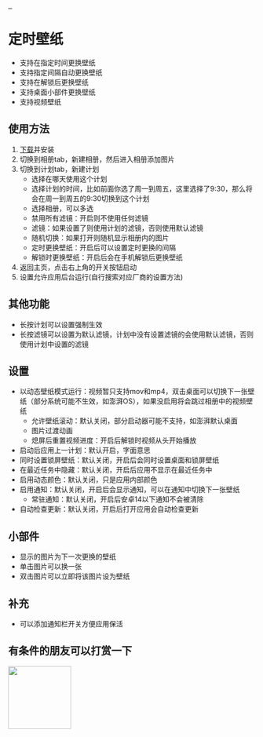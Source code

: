 <a target="_blank" href="https://github.com/Jarvay/workpaper-android/actions/workflows/release.yml">
    <img src="https://img.shields.io/github/actions/workflow/status/Jarvay/workpaper-android/release.yml?style=flat-square" alt="">
</a>
  <a href="https://github.com/Jarvay/workpaper-android/releases">
    <img src="https://img.shields.io/github/downloads/Jarvay/workpaper-android/total.svg?style=flat-square" alt="">
  </a>
  <a href="https://github.com/Jarvay/workpaper-android/releases/latest">
    <img src="https://img.shields.io/github/release/Jarvay/workpaper-android?style=flat-square" alt="">
  </a>

# 定时壁纸

- 支持在指定时间更换壁纸
- 支持指定间隔自动更换壁纸
- 支持在解锁后更换壁纸
- 支持桌面小部件更换壁纸
- 支持视频壁纸

## 使用方法
1. [下载](https://github.com/Jarvay/workpaper-android/releases)并安装
2. 切换到相册tab，新建相册，然后进入相册添加图片
3. 切换到计划tab，新建计划
   - 选择在哪天使用这个计划
   - 选择计划的时间，比如前面你选了周一到周五，这里选择了9:30，那么将会在周一到周五的9:30切换到这个计划
   - 选择相册，可以多选
   - 禁用所有滤镜：开启则不使用任何滤镜
   - 滤镜：如果设置了则使用计划的滤镜，否则使用默认滤镜
   - 随机切换：如果打开则随机显示相册内的图片
   - 定时更换壁纸：开启后可以设置定时更换的间隔
   - 解锁时更换壁纸：开启后会在手机解锁后更换壁纸
  4. 返回主页，点击右上角的开关按钮启动
  5. 设置允许应用后台运行(自行搜索对应厂商的设置方法)

## 其他功能
- 长按计划可以设置强制生效
- 长按滤镜可以设置为默认滤镜，计划中没有设置滤镜的会使用默认滤镜，否则使用计划中设置的滤镜
   
## 设置
- 以动态壁纸模式运行：视频暂只支持mov和mp4，双击桌面可以切换下一张壁纸（部分系统可能不生效，如澎湃OS），如果没启用将会跳过相册中的视频壁纸
  - 允许壁纸滚动：默认关闭，部分启动器可能不支持，如澎湃默认桌面
  - 图片过渡动画
  - 熄屏后重置视频进度：开启后解锁时视频从头开始播放
- 启动后应用上一计划：默认开启，字面意思
- 同时设置锁屏壁纸：默认关闭，开启后会同时设置桌面和锁屏壁纸
- 在最近任务中隐藏：默认关闭，开启后应用不显示在最近任务中
- 启用动态颜色：默认关闭，只是应用内部颜色
- 启用通知：默认关闭，开启后会显示通知，可以在通知中切换下一张壁纸
  - 常驻通知：默认关闭，开启后安卓14以下通知不会被清除
- 自动检查更新：默认关闭，开启后打开应用会自动检查更新

## 小部件
- 显示的图片为下一次更换的壁纸
- 单击图片可以换一张
- 双击图片可以立即将该图片设为壁纸

## 补充
- 可以添加通知栏开关方便应用保活

## 有条件的朋友可以打赏一下

<img src="https://cdn.jsdelivr.net/gh/Jarvay/workpaper-android-release@main/wechat.png" alt="" style="width: 128px;" />


